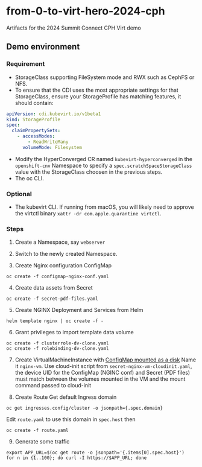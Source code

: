 # from-0-to-virt-hero-2024-cph
Artifacts for the 2024 Summit Connect CPH Virt demo


## Demo environment

### Requirement
- StorageClass supporting FileSystem mode and RWX such as CephFS or NFS.
- To ensure that the CDI uses the most appropriate settings for that StorageClass, ensure your StorageProfile has matching features, it should contain:
```yaml
apiVersion: cdi.kubevirt.io/v1beta1
kind: StorageProfile
spec:
  claimPropertySets:
    - accessModes:
        - ReadWriteMany
      volumeMode: Filesystem
```
- Modify the HyperConverged CR named `kubevirt-hyperconverged` in the `openshift-cnv` Namespace to specify a `spec.scratchSpaceStorageClass` value with the StorageClass choosen in the previous steps.
- The oc CLI.

### Optional
- The kubevirt CLI. If running from macOS, you will likely need to approve the virtctl binary `xattr -dr com.apple.quarantine virtctl`.

### Steps

1. Create a Namespace, say `webserver`

2. Switch to the newly created Namespace.

3. Create Nginx configuration ConfigMap
```shell
oc create -f configmap-nginx-conf.yaml
```

4. Create data assets from Secret
```shell
oc create -f secret-pdf-files.yaml
```

5. Create NGINX Deployment and Services from Helm
```shell
helm template nginx | oc create -f - 
```

6. Grant privileges to import template data volume
```shell
oc create -f clusterrole-dv-clone.yaml
oc create -f rolebinding-dv-clone.yaml
```

7. Create VirtualMachineInstance with [ConfigMap mounted as a disk](https://kubevirt.io/user-guide/storage/disks_and_volumes/#as-a-disk)
Name it `nginx-vm`.
Use cloud-init script from `secret-nginx-vm-cloudinit.yaml`, the device UID for the ConfigMap (NGINC conf) and Secret (PDF files) must match between the volumes mounted in the VM and the mount command passed to cloud-init

8. Create Route
Get default Ingress domain
```shell
oc get ingresses.config/cluster -o jsonpath={.spec.domain}
```
Edit `route.yaml` to use this domain in `spec.host` then
```shell
oc create -f route.yaml
```

9. Generate some traffic
```shell
export APP_URL=$(oc get route -o jsonpath='{.items[0].spec.host}')
for n in {1..100}; do curl -I https://$APP_URL; done
```



